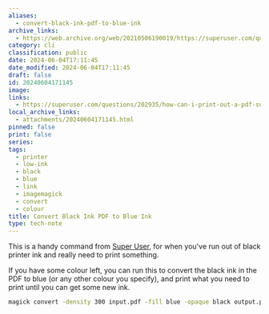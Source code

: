 ```yaml
---
aliases:
  - convert-black-ink-pdf-to-blue-ink
archive_links:
  - https://web.archive.org/web/20210506190019/https://superuser.com/questions/202935/how-can-i-print-out-a-pdf-substituting-pixels-for-blue-pixels
category: cli
classification: public
date: 2024-06-04T17:11:45
date_modified: 2024-06-04T17:11:45
draft: false
id: 20240604171145
image: 
links:
  - https://superuser.com/questions/202935/how-can-i-print-out-a-pdf-substituting-pixels-for-blue-pixels
local_archive_links:
  - attachments/20240604171145.html
pinned: false
print: false
series: 
tags:
  - printer
  - low-ink
  - black
  - blue
  - link
  - imagemagick
  - convert
  - colour
title: Convert Black Ink PDF to Blue Ink
type: tech-note
---
```


This is a handy command from [Super User](https://superuser.com/questions/202935/how-can-i-print-out-a-pdf-substituting-pixels-for-blue-pixels), for when you've run out of black printer ink and really need to print something. 

If you have some colour left, you can run this to convert the black ink in the PDF to blue (or any other colour you specify), and print what you need to print until you can get some new ink.

```sh
magick convert -density 300 input.pdf -fill blue -opaque black output.pdf
```
